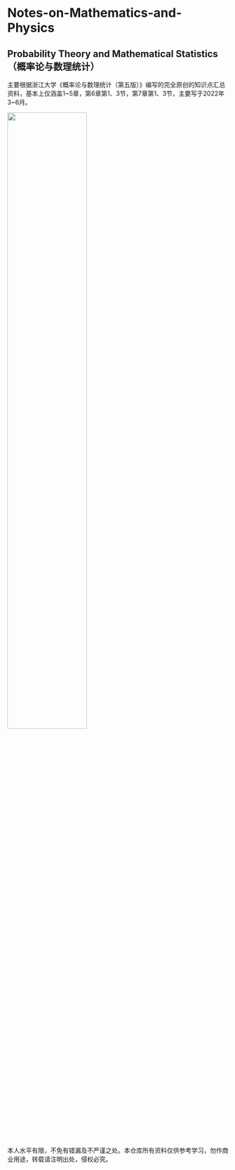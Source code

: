 # Notes-on-Mathematics-and-Physics
## Probability Theory and Mathematical Statistics（概率论与数理统计）
主要根据浙江大学《概率论与数理统计（第五版）》编写的完全原创的知识点汇总资料，基本上仅涵盖1\~5章，第6章第1、3节，第7章第1、3节，主要写于2022年3\~6月。

<img src=https://user-images.githubusercontent.com/107938588/175055352-4ac58813-13b8-48ab-a267-0f27808769d3.png width=60% />

本人水平有限，不免有错漏及不严谨之处。本仓库所有资料仅供参考学习，勿作商业用途，转载请注明出处，侵权必究。
